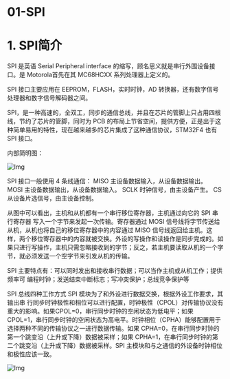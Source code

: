 # 01-SPI

# 1. SPI简介

SPI 是英语 Serial Peripheral interface 的缩写，顾名思义就是串行外围设备接口。是 Motorola首先在其 MC68HCXX 系列处理器上定义的。

SPI 接口主要应用在 EEPROM，FLASH，实时时钟，AD 转换器，还有数字信号处理器和数字信号解码器之间。

SPI，是一种高速的，全双工，同步的通信总线，并且在芯片的管脚上只占用四根线，节约了芯片的管脚，同时为 PCB 的布局上节省空间，提供方便，正是出于这种简单易用的特性，现在越来越多的芯片集成了这种通信协议，STM32F4 也有 SPI 接口。

内部简明图：

![Img](/00-嵌入式软件工程师/06-通讯协议详解/02-SPI/FILES/01-SPI.md/img-20230626143413.png)

SPI 接口一般使用 4 条线通信：
MISO 主设备数据输入，从设备数据输出。
MOSI 主设备数据输出，从设备数据输入。
SCLK 时钟信号，由主设备产生。
CS 从设备片选信号，由主设备控制。

从图中可以看出，主机和从机都有一个串行移位寄存器，主机通过向它的 SPI 串行寄存器
写入一个字节来发起一次传输。寄存器通过 MOSI 信号线将字节传送给从机，从机也将自己的移位寄存器中的内容通过 MISO 信号线返回给主机。这样，两个移位寄存器中的内容就被交换。外设的写操作和读操作是同步完成的。如果只进行写操作，主机只需忽略接收到的字节；反之，若主机要读取从机的一个字节，就必须发送一个空字节来引发从机的传输。


SPI 主要特点有：可以同时发出和接收串行数据；可以当作主机或从机工作；提供频率可
编程时钟；发送结束中断标志；写冲突保护；总线竞争保护等


SPI 总线四种工作方式 SPI 模块为了和外设进行数据交换，根据外设工作要求，其输出串
行同步时钟极性和相位可以进行配置，时钟极性（CPOL）对传输协议没有重大的影响。如果CPOL=0，串行同步时钟的空闲状态为低电平；如果 CPOL=1，串行同步时钟的空闲状态为高电平。时钟相位（CPHA）能够配置用于选择两种不同的传输协议之一进行数据传输。如果 CPHA=0，在串行同步时钟的第一个跳变沿（上升或下降）数据被采样；如果 CPHA=1，在串行同步时钟的第二个跳变沿（上升或下降）数据被采样。SPI 主模块和与之通信的外设备时钟相位和极性应该一致。

![Img](/00-嵌入式软件工程师/06-通讯协议详解/02-SPI/FILES/01-SPI.md/img-20230626145303.png)


